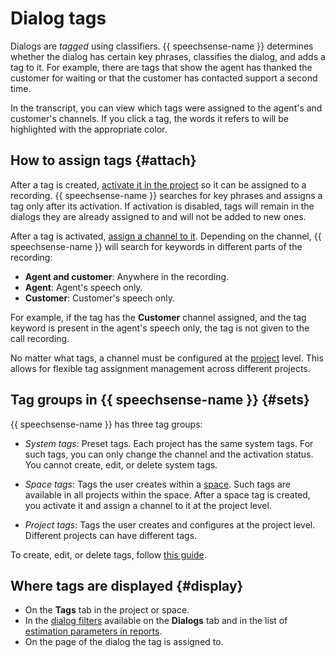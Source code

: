 # Dialog tags

Dialogs are _tagged_ using classifiers. {{ speechsense-name }} determines whether the dialog has certain key phrases, classifies the dialog, and adds a tag to it. For example, there are tags that show the agent has thanked the customer for waiting or that the customer has contacted support a second time.

In the transcript, you can view which tags were assigned to the agent's and customer's channels. If you click a tag, the words it refers to will be highlighted with the appropriate color.

## How to assign tags {#attach}

After a tag is created, [activate it in the project](../operations/project/tag/change.md#activate-tag) so it can be assigned to a recording. {{ speechsense-name }} searches for key phrases and assigns a tag only after its activation. If activation is disabled, tags will remain in the dialogs they are already assigned to and will not be added to new ones.

After a tag is activated, [assign a channel to it](../operations/project/tag/change.md#tag-channel). Depending on the channel, {{ speechsense-name }} will search for keywords in different parts of the recording:

* **Agent and customer**: Anywhere in the recording.
* **Agent**: Agent's speech only.
* **Customer**: Customer's speech only.

For example, if the tag has the **Customer** channel assigned, and the tag keyword is present in the agent's speech only, the tag is not given to the call recording.

No matter what tags, a channel must be configured at the [project](resources-hierarchy.md#project) level. This allows for flexible tag assignment management across different projects.

## Tag groups in {{ speechsense-name }} {#sets}

{{ speechsense-name }} has three tag groups:

* _System tags_: Preset tags. Each project has the same system tags. For such tags, you can only change the channel and the activation status. You cannot create, edit, or delete system tags.

* _Space tags_: Tags the user creates within a [space](resources-hierarchy.md#space). Such tags are available in all projects within the space. After a space tag is created, you activate it and assign a channel to it at the project level.

* _Project tags_: Tags the user creates and configures at the project level. Different projects can have different tags.

To create, edit, or delete tags, follow [this guide](../operations/index.md).

## Where tags are displayed {#display}

* On the **Tags** tab in the project or space.
* In the [dialog filters](dialogs.md#filters) available on the **Dialogs** tab and in the list of [estimation parameters in reports](reports.md#parameters).
* On the page of the dialog the tag is assigned to.
